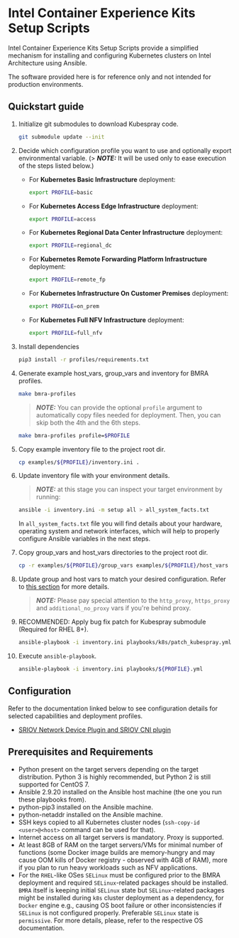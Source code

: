 # Intel Container Experience Kits Setup Scripts

Intel Container Experience Kits Setup Scripts provide a simplified mechanism for installing and configuring Kubernetes clusters on Intel Architecture using Ansible.

The software provided here is for reference only and not intended for production environments.

## Quickstart guide

1. Initialize git submodules to download Kubespray code.

    ```bash
    git submodule update --init
    ```

2. Decide which configuration profile you want to use and optionally export environmental variable. (> **_NOTE:_** It will be used only to ease execution of the steps listed below.)
    - For **Kubernetes Basic Infrastructure** deployment:

        ```bash
        export PROFILE=basic
        ```

    - For **Kubernetes Access Edge Infrastructure** deployment:

        ```bash
        export PROFILE=access
        ```

    - For **Kubernetes Regional Data Center Infrastructure** deployment:

        ```bash
        export PROFILE=regional_dc
        ```

    - For **Kubernetes Remote Forwarding Platform Infrastructure** deployment:

        ```bash
        export PROFILE=remote_fp
        ```

    - For **Kubernetes Infrastructure On Customer Premises** deployment:

        ```bash
        export PROFILE=on_prem
        ```

    - For **Kubernetes Full NFV Infrastructure** deployment:

        ```bash
        export PROFILE=full_nfv
        ```

3. Install dependencies

   ```bash
   pip3 install -r profiles/requirements.txt
   ```

4. Generate example host_vars, group_vars and inventory for BMRA profiles.

    ```bash
    make bmra-profiles
    ```

    > **_NOTE:_** You can provide the optional `profile` argument to automatically copy files needed for deployment. Then, you can skip both the 4th and the 6th steps.

    ```bash
    make bmra-profiles profile=$PROFILE
    ```

5. Copy example inventory file to the project root dir.

    ```bash
    cp examples/${PROFILE}/inventory.ini .
    ```

6. Update inventory file with your environment details.

    > **_NOTE:_** at this stage you can inspect your target environment by running:

    ```bash
    ansible -i inventory.ini -m setup all > all_system_facts.txt
    ```

    In `all_system_facts.txt` file you will find details about your hardware, operating system and network interfaces, which will help to properly configure Ansible variables in the next steps.

7. Copy group_vars and host_vars directories to the project root dir.

    ```bash
    cp -r examples/${PROFILE}/group_vars examples/${PROFILE}/host_vars .
    ```

8. Update group and host vars to match your desired configuration. Refer to [this section](#configuration) for more details.

    > **_NOTE:_** Please pay special attention to the `http_proxy`, `https_proxy` and `additional_no_proxy` vars if you're behind proxy.

9. RECOMMENDED: Apply bug fix patch for Kubespray submodule (Required for RHEL 8+).

    ```bash
    ansible-playbook -i inventory.ini playbooks/k8s/patch_kubespray.yml
    ```

10. Execute `ansible-playbook`.

    ```bash
    ansible-playbook -i inventory.ini playbooks/${PROFILE}.yml
    ```

## Configuration

Refer to the documentation linked below to see configuration details for selected capabilities and deployment profiles.

- [SRIOV Network Device Plugin and SRIOV CNI plugin](docs/sriov.md)

## Prerequisites and Requirements

- Python present on the target servers depending on the target distribution. Python 3 is highly recommended, but Python 2 is still supported for CentOS 7.
- Ansible 2.9.20 installed on the Ansible host machine (the one you run these playbooks from).
- python-pip3 installed on the Ansible machine.
- python-netaddr installed on the Ansible machine.
- SSH keys copied to all Kubernetes cluster nodes (`ssh-copy-id <user>@<host>` command can be used for that).
- Internet access on all target servers is mandatory. Proxy is supported.
- At least 8GB of RAM on the target servers/VMs for minimal number of functions (some Docker image builds are memory-hungry and may cause OOM kills of Docker registry - observed with 4GB of RAM), more if you plan to run heavy workloads such as NFV applications.
- For the `RHEL`-like OSes `SELinux` must be configured prior to the BMRA deployment and required `SELinux`-related packages should be installed.
  `BMRA` itself is keeping initial `SELinux` state but `SELinux`-related packages might be installed during `k8s` cluster deployment as a dependency, for `Docker` engine e.g.,
  causing OS boot failure or other inconsistencies if `SELinux` is not configured properly.
  Preferable `SELinux` state is `permissive`.
  For more details, please, refer to the respective OS documentation.
